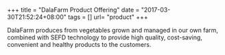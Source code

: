 +++
title = "DalaFarm Product Offering"
date = "2017-03-30T21:52:24+08:00"
tags = []
url= "product"
+++

DalaFarm produces from vegetables grown and managed in our own farm, combined with SEFD technology to provide high quality, cost-saving, convenient and healthy products to the customers.